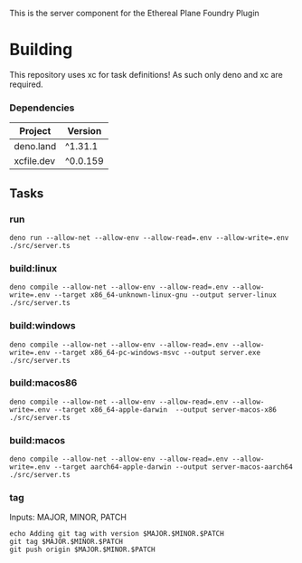 This is the server component for the Ethereal Plane Foundry Plugin



# Building

This repository uses xc for task definitions!
As such only deno and xc are required.

### Dependencies
| Project   | Version  |
|-----------|----------|
| deno.land | ^1.31.1  |
| xcfile.dev| ^0.0.159 | 

## Tasks

### run
```
deno run --allow-net --allow-env --allow-read=.env --allow-write=.env ./src/server.ts 
```

### build:linux
```
deno compile --allow-net --allow-env --allow-read=.env --allow-write=.env --target x86_64-unknown-linux-gnu --output server-linux ./src/server.ts 
```
### build:windows
```
deno compile --allow-net --allow-env --allow-read=.env --allow-write=.env --target x86_64-pc-windows-msvc --output server.exe ./src/server.ts 
```

### build:macos86
``` 
deno compile --allow-net --allow-env --allow-read=.env --allow-write=.env --target x86_64-apple-darwin  --output server-macos-x86 ./src/server.ts  
```

### build:macos
```
deno compile --allow-net --allow-env --allow-read=.env --allow-write=.env --target aarch64-apple-darwin --output server-macos-aarch64 ./src/server.ts 
```

### tag
Inputs: MAJOR, MINOR, PATCH
```
echo Adding git tag with version $MAJOR.$MINOR.$PATCH
git tag $MAJOR.$MINOR.$PATCH
git push origin $MAJOR.$MINOR.$PATCH
```


